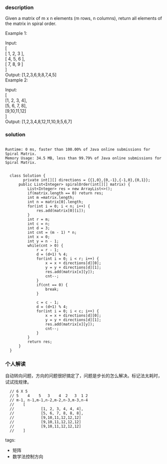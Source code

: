 ### description    
  Given a matrix of m x n elements (m rows, n columns), return all elements of the matrix in spiral order.  
    
  Example 1:  
    
  Input:  
  [  
   [ 1, 2, 3 ],  
   [ 4, 5, 6 ],  
   [ 7, 8, 9 ]  
  ]  
  Output: [1,2,3,6,9,8,7,4,5]  
  Example 2:  
    
  Input:  
  [  
    [1, 2, 3, 4],  
    [5, 6, 7, 8],  
    [9,10,11,12]  
  ]  
  Output: [1,2,3,4,8,12,11,10,9,5,6,7]  
### solution    
```    
  
Runtime: 0 ms, faster than 100.00% of Java online submissions for Spiral Matrix.  
Memory Usage: 34.5 MB, less than 99.79% of Java online submissions for Spiral Matrix.  
  
  
  class Solution {  
        private int[][] directions = {{1,0},{0,-1},{-1,0},{0,1}};  
      public List<Integer> spiralOrder(int[][] matrix) {  
          List<Integer> res = new ArrayList<>();  
          if(matrix.length == 0) return res;  
          int m =matrix.length;  
          int n = matrix[0].length;  
          for(int i = 0; i < n; i++) {  
              res.add(matrix[0][i]);  
          }  
          int r = m;  
          int c = n;  
          int d = 3;  
          int cnt = (m - 1) * n;  
          int x = 0;  
          int y = n - 1;  
          while(cnt > 0) {  
              r = r - 1;  
              d = (d+1) % 4;  
              for(int i = 0; i < r; i++) {  
                  x = x + directions[d][0];  
                  y = y + directions[d][1];  
                  res.add(matrix[x][y]);  
                  cnt--;  
              }  
              if(cnt == 0) {  
                  break;  
              }  
    
              c = c - 1;  
              d = (d+1) % 4;  
              for(int i = 0; i < c; i++) {  
                  x = x + directions[d][0];  
                  y = y + directions[d][1];  
                  res.add(matrix[x][y]);  
                  cnt--;  
              }  
          }  
          return res;  
      }  
  }  
```    
    
### 个人解读    
  自动转向问题，方向的问题很好搞定了，问题是步长的怎么解决。标记法太耗时，试试找规律。  
    
```     
  // 6 X 5  
  // 5    4    5   3    4  2   3  1 2  
  // m-1, n-1,m-1,n-2,m-2,n-3,m-3,n-4  
  //    [  
  //            [1, 2, 3, 4, 4, 4],  
  //            [5, 6, 7, 8, 8, 8],  
  //            [9,10,11,12,12,12]  
  //            [9,10,11,12,12,12]  
  //            [9,10,11,12,12,12]  
  //    ]  
```   
    
    
tags:    
  -  矩阵  
  -  数学法控制方向  

